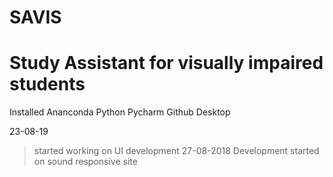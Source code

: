 # SAVIS
# Study Assistant for visually impaired students

Installed Ananconda
Python
Pycharm
Github Desktop

23-08-19
> started working on UI development
27-08-2018
> Development started on sound responsive site
